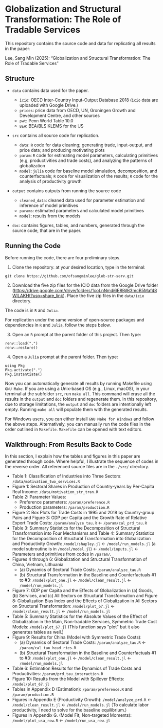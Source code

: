# Globalization and Structural Transformation: The Role of Tradable Services

This repository contains the source code and data for replicating all results in the paper:

  Lee, Sang Min (2025): “Globalization and Structural Transformation: The Role of Tradable Services”

## Structure

- `data` contains data used for the paper.
  - `icio`: OECD Inter-Country Input-Output Database 2018 (`icio` data are uploaded with Google Drive.)
  - `prices`: price data from OECD, UN, Groningen Growth and Development Centre, and other sources
  - `pwt`: Penn World Table 10.0
  - `BEA`: BEA/BLS KLEMS for the US

- `src` contains all source code for replication.
  - `data`: `R` code for data cleaning; generating trade, input-output, and price data; and producing motivating plots
  - `param`: `R` code for estimating model parameters, calculating primitives (e.g, productivities and trade costs), and analyzing the patterns of globalization
  - `model`: `julia` code for baseline model simulation, decomposition, and counterfactuals; `R` code for visualization of the results; `R` code for the analysis of productivity growth

- `output` contains outputs from running the source code
  - `cleaned_data`: cleaned data used for parameter estimation and inference of model primitives
  - `params`: estimated parameters and calculated model primitives
  - `model`: results from the models

- `doc`: contains figures, tables, and numbers, generated through the source code, that are in the paper.

## Running the Code

Before running the code, there are four preliminary steps.

1. Clone the repository: at your desired location, type in the terminal:

```
git clone https://github.com/ofsangminlee/glob-str-serv.git
```

2. Download the five zip files for the ICIO data from the Google Drive folder (<https://drive.google.com/drive/folders/1coLnNmdi6E8BjIB3mcB5Maf48WILAKHt?usp=share_link>). Place the five zip files in the `data/icio` directory.

The code is in `R` and `Julia`.

For replication under the same version of open-source packages and dependencies in `R` and `Julia`, follow the steps below.

3. Open an `R` prompt at the parent folder of this project. Then type:

```
renv::load(".")
renv::restore()
```

4. Open a `Julia` prompt at the parent folder. Then type:

```
using Pkg 
Pkg.activate(".")
Pkg.instantiate()
```

Now you can automatically generate all results by running Makefile using `GNU Make`. If you are using a Unix-based OS (e.g., Linux, macOS), in your terminal at the subfolder `src`, run `make all`. This command will erase all the results in the `output` and `doc` folders and regenerate them. In this repository, due to storage limitations, the `output` and `doc` folders are intentionally left empty. Running `make all` will populate them with the generated results.

For Windows users, you can either install `GNU Make for Windows` and follow the above steps. Alternatively, you can manually run the code files in the order outlined in `Makefile`. `Makefile` can be opened with text editors.

## Walkthrough: From Results Back to Code

In this section, I explain how the tables and figures in this paper are generated through code. Where helpful, I illustrate the sequence of codes in the reverse order. All referenced source files are in the `./src/` directory.

- Table 1: Classification of Industries into Three Sectors: `/data/motivation_two_services.R`
- Figure 1: Sectoral Shares in Production of Country-years by Per-Capita Real Income: `/data/motivation_str_tran.R`
- Table 2: Parameter Values:
  - Preference parameters: `/param/preference.R`
  - Production parameters: `/param/production.R`
- Figure 2: Box Plots for Trade Costs in 1995 and 2018 by Country-group Pairs and Figure 3: GDP per Capita and the Growth Rate of Relative Export Trade Costs: `/param/analyze_tau.R` ← `/param/cal_prd_tau.R`
- Table 3: Summary Statistics for the Decomposition of Structural Transformation into Four Mechanisms and Table 4: Summary Statistics for the Decomposition of Structural Transformation into Globalization and Productivity Growth: `/model/shapley.jl` ← `/model/run_models.jl` (a model subroutine is in `/model/model.jl`) ← `/model/inputs.jl`  ← Parameters and primitives from codes in `/param/`. 
- Figures 4 through 6: Globalization and Structural Transformation of China, Vietnam, Lithuania
  - (a) Dynamics of Sectoral Trade Costs: `/param/analyze_tau.R`
  - (b) Structural Transformation in the Baseline and Counterfactuals #1 to #3: `/model/plot_one.jl` ← `/model/clean_result.jl` ← `/model/run_models.jl`
- Figure 7: GDP per Capita and the Effects of Globalization in (a) Goods, (b) Services, and (c) All Sectors on Structural Transformation and Figure 8: Globalization Bias Index and the Effects of Globalization in All Sectors on Structural Transformation: `/model/plot_67.jl` ← `/model/clean_result.jl` ← `/model/run_models.jl`
- Table 5: Summary Statistics for the Absolute Values of the Effect of Globalization in the Main, Non-tradable Services, Symmetric Trade Cost Models: `/model/plot_67.jl` (This function says "plot" but it also generates tables as well.)
- Figure 9: Results for China (Model with Symmetric Trade Costs):
  - (a) Dynamics of Sectoral Trade Costs:  `/param/analyze_tau.R` ← `/param/cal_tau_head_ries.R` 
  - (b) Structural Transformation in the Baseline and Counterfactuals #1 to #3: `/model/plot_one.jl` ← `/model/clean_result.jl` ← `/model/run_models.jl`
- Table 6: Estimation Results for the Dynamics of Trade Costs and Productivities: `/param/prd_tau_interaction.R`
- Figure 10: Results from the Model with Spillover Effects: `/model/plot_67.jl`
- Tables in Appendix D (Estimation): `/param/preference.R` and `/param/production.R`
- Figures in Appendix E (Productivity Growth): `/model/analyze_prd.R` ← `/model/clean_result.jl` ← `/model/run_models.jl` (To calculate labor productivity, I need to solve for the baseline equilibrium.)
- Figures in Appendix G. (Model Fit, Non-targeted Moments): `/model/plot_usa_row.R` ← `/model/run_usa_row.jl`
